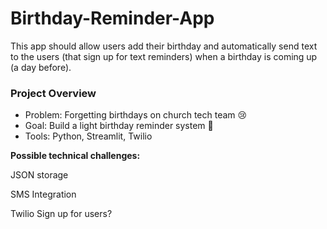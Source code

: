 # Birthday-Reminder-App
This app should allow users add their birthday and automatically send text to the users (that sign up for text reminders) when a birthday is coming up (a day before).

### Project Overview

- Problem: Forgetting birthdays on church tech team 😢
- Goal: Build a light birthday reminder system 📆
- Tools: Python, Streamlit, Twilio

**Possible technical challenges:**

JSON storage

SMS Integration

Twilio Sign up for users?
